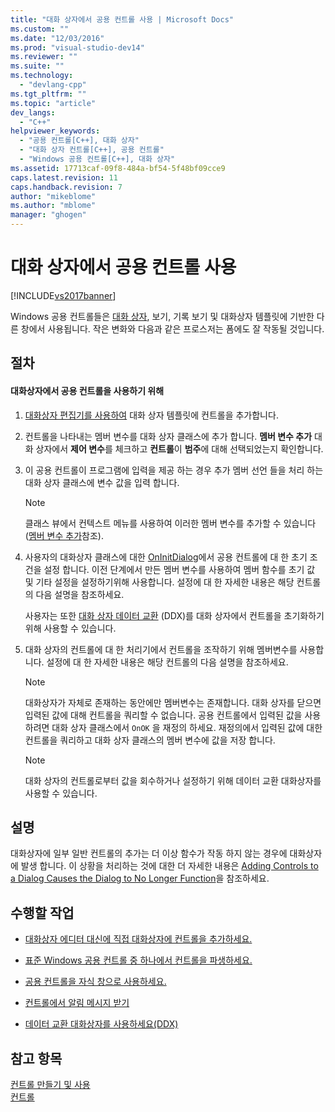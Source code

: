 ```yaml
---
title: "대화 상자에서 공용 컨트롤 사용 | Microsoft Docs"
ms.custom: ""
ms.date: "12/03/2016"
ms.prod: "visual-studio-dev14"
ms.reviewer: ""
ms.suite: ""
ms.technology: 
  - "devlang-cpp"
ms.tgt_pltfrm: ""
ms.topic: "article"
dev_langs: 
  - "C++"
helpviewer_keywords: 
  - "공용 컨트롤[C++], 대화 상자"
  - "대화 상자 컨트롤[C++], 공용 컨트롤"
  - "Windows 공용 컨트롤[C++], 대화 상자"
ms.assetid: 17713caf-09f8-484a-bf54-5f48bf09cce9
caps.latest.revision: 11
caps.handback.revision: 7
author: "mikeblome"
ms.author: "mblome"
manager: "ghogen"
---
```

# 대화 상자에서 공용 컨트롤 사용
[!INCLUDE[vs2017banner](../assembler/inline/includes/vs2017banner.md)]

Windows 공용 컨트롤들은 [대화 상자](../mfc/dialog-boxes.md), 보기, 기록 보기 및 대화상자 템플릿에 기반한 다른 창에서 사용됩니다.  작은 변화와 다음과 같은 프로스저는 폼에도 잘 작동될 것입니다.  
  
## 절차  
  
#### 대화상자에서 공용 컨트롤을 사용하기 위해  
  
1.  [대화상자 편집기를 사용하여](../mfc/using-the-dialog-editor-to-add-controls.md) 대화 상자 템플릿에 컨트롤을 추가합니다.  
  
2.  컨트롤을 나타내는 멤버 변수를 대화 상자 클래스에 추가 합니다.  **멤버 변수 추가** 대화 상자에서 **제어 변수**를 체크하고 **컨트롤**이 **범주**에 대해 선택되었는지 확인합니다.  
  
3.  이 공용 컨트롤이 프로그램에 입력을 제공 하는 경우 추가 멤버 선언 들을 처리 하는 대화 상자 클래스에 변수 값을 입력 합니다.  
  
    > [!NOTE]
    >  클래스 뷰에서 컨텍스트 메뉴를 사용하여 이러한 멤버 변수를 추가할 수 있습니다 \([멤버 변수 추가](../ide/adding-a-member-variable-visual-cpp.md)참조\).  
  
4.  사용자의 대화상자 클래스에 대한 [OnInitDialog](../Topic/CDialog::OnInitDialog.md)에서 공용 컨트롤에 대 한 초기 조건을 설정 합니다.  이전 단계에서 만든 멤버 변수를 사용하여 멤버 함수를 초기 값 및 기타 설정을 설정하기위해 사용합니다.  설정에 대 한 자세한 내용은 해당 컨트롤의 다음 설명을 참조하세요.  
  
     사용자는 또한 [대화 상자 데이터 교환](../mfc/dialog-data-exchange-and-validation.md) \(DDX\)를 대화 상자에서 컨트롤을 초기화하기위해 사용할 수 있습니다.  
  
5.  대화 상자의 컨트롤에 대 한 처리기에서 컨트롤을 조작하기 위해 멤버변수를 사용합니다.  설정에 대 한 자세한 내용은 해당 컨트롤의 다음 설명을 참조하세요.  
  
    > [!NOTE]
    >  대화상자가 자체로 존재하는 동안에만 멤버변수는 존재합니다.  대화 상자를 닫으면 입력된 값에 대해 컨트롤을 쿼리할 수 없습니다.  공용 컨트롤에서 입력된 값을 사용 하려면 대화 상자 클래스에서 `OnOK` 을 재정의 하세요.  재정의에서 입력된 값에 대한 컨트롤을 쿼리하고 대화 상자 클래스의 멤버 변수에 값을 저장 합니다.  
  
    > [!NOTE]
    >  대화 상자의 컨트롤로부터 값을 회수하거나 설정하기 위해 데이터 교환 대화상자를 사용할 수 있습니다.  
  
## 설명  
 대화상자에 일부 일반 컨트롤의 추가는 더 이상 함수가 작동 하지 않는 경우에 대화상자에 발생 합니다.  이 상황을 처리하는 것에 대한 더 자세한 내용은 [Adding Controls to a Dialog Causes the Dialog to No Longer Function](../mfc/adding-controls-to-a-dialog-causes-the-dialog-to-no-longer-function.md)을 참조하세요.  
  
## 수행할 작업  
  
-   [대화상자 에디터 대신에 직접 대화상자에 컨트롤을 추가하세요.](../mfc/adding-controls-by-hand.md)  
  
-   [표준 Windows 공용 컨트롤 중 하나에서 컨트롤을 파생하세요.](../mfc/deriving-controls-from-a-standard-control.md)  
  
-   [공용 컨트롤을 자식 창으로 사용하세요.](../mfc/using-a-common-control-as-a-child-window.md)  
  
-   [컨트롤에서 알림 메시지 받기](../mfc/receiving-notification-from-common-controls.md)  
  
-   [데이터 교환 대화상자를 사용하세요\(DDX\)](../mfc/dialog-data-exchange-and-validation.md)  
  
## 참고 항목  
 [컨트롤 만들기 및 사용](../mfc/making-and-using-controls.md)   
 [컨트롤](../mfc/controls-mfc.md)